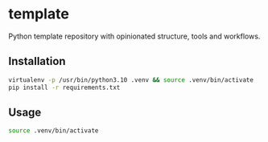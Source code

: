 # template
Python template repository with opinionated structure, tools and workflows.

## Installation

```bash
virtualenv -p /usr/bin/python3.10 .venv && source .venv/bin/activate
pip install -r requirements.txt
```

## Usage

```bash
source .venv/bin/activate
```
